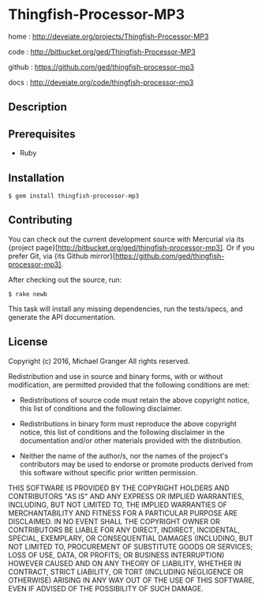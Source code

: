 # Thingfish-Processor-MP3

home
: http://deveiate.org/projects/Thingfish-Processor-MP3

code
: http://bitbucket.org/ged/Thingfish-Processor-MP3

github
: https://github.com/ged/thingfish-processor-mp3

docs
: http://deveiate.org/code/thingfish-processor-mp3


## Description




## Prerequisites

* Ruby


## Installation

    $ gem install thingfish-processor-mp3


## Contributing

You can check out the current development source with Mercurial via its
{project page}[http://bitbucket.org/ged/thingfish-processor-mp3]. Or if you prefer Git, via 
{its Github mirror}[https://github.com/ged/thingfish-processor-mp3].

After checking out the source, run:

    $ rake newb

This task will install any missing dependencies, run the tests/specs,
and generate the API documentation.


## License

Copyright (c) 2016, Michael Granger
All rights reserved.

Redistribution and use in source and binary forms, with or without
modification, are permitted provided that the following conditions are met:

* Redistributions of source code must retain the above copyright notice,
  this list of conditions and the following disclaimer.

* Redistributions in binary form must reproduce the above copyright notice,
  this list of conditions and the following disclaimer in the documentation
  and/or other materials provided with the distribution.

* Neither the name of the author/s, nor the names of the project's
  contributors may be used to endorse or promote products derived from this
  software without specific prior written permission.

THIS SOFTWARE IS PROVIDED BY THE COPYRIGHT HOLDERS AND CONTRIBUTORS "AS IS"
AND ANY EXPRESS OR IMPLIED WARRANTIES, INCLUDING, BUT NOT LIMITED TO, THE
IMPLIED WARRANTIES OF MERCHANTABILITY AND FITNESS FOR A PARTICULAR PURPOSE ARE
DISCLAIMED. IN NO EVENT SHALL THE COPYRIGHT OWNER OR CONTRIBUTORS BE LIABLE
FOR ANY DIRECT, INDIRECT, INCIDENTAL, SPECIAL, EXEMPLARY, OR CONSEQUENTIAL
DAMAGES (INCLUDING, BUT NOT LIMITED TO, PROCUREMENT OF SUBSTITUTE GOODS OR
SERVICES; LOSS OF USE, DATA, OR PROFITS; OR BUSINESS INTERRUPTION) HOWEVER
CAUSED AND ON ANY THEORY OF LIABILITY, WHETHER IN CONTRACT, STRICT LIABILITY,
OR TORT (INCLUDING NEGLIGENCE OR OTHERWISE) ARISING IN ANY WAY OUT OF THE USE
OF THIS SOFTWARE, EVEN IF ADVISED OF THE POSSIBILITY OF SUCH DAMAGE.


